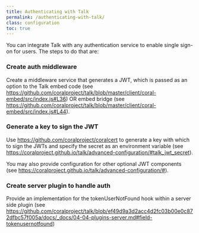 ```yaml
---
title: Authenticating with Talk
permalink: /authenticating-with-talk/
class: configuration
toc: true
---
```


You can integrate Talk with any authentication service to enable single sign-on for users. The steps to do that are:

### Create auth middleware
Create a middleware service that generates a JWT, which is passed as an option to the Talk embed code (see https://github.com/coralproject/talk/blob/master/client/coral-embed/src/index.js#L36) OR embed bridge (see https://github.com/coralproject/talk/blob/master/client/coral-embed/src/index.js#L44).

### Generate a key to sign the JWT
Use https://github.com/coralproject/coralcert to generate a key with which to sign the JWTs and specify the secret as an environment variable (see https://coralproject.github.io/talk/advanced-configuration/#talk_jwt_secret). 

You may also provide configuration for other optional JWT components (see https://coralproject.github.io/talk/advanced-configuration/#).

### Create server plugin to handle auth
Provide an implementation for the tokenUserNotFound hook within a server side plugin (see https://github.com/coralproject/talk/blob/ef49d9a3d2acc4d2fc03b00e0c872dfbc57f005a/docs/_docs/04-04-plugins-server.md#field-tokenusernotfound) 

